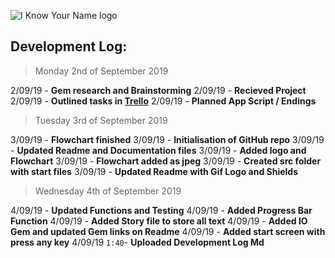 ![I Know Your Name logo](https://github.com/alexleybourne/I_Know_Your_Name/blob/master/Docs/I_Know_Your_Name_Logo.png)


## Development Log:

> Monday 2nd of September 2019

2/09/19 - **Gem research and Brainstorming**
2/09/19 - **Recieved Project**
2/09/19 - **Outlined tasks in [Trello](https://trello.com/b/c30XUBpO/i-know-your-name-ruby-app)**
2/09/19 - **Planned App Script / Endings**

> Tuesday 3rd of September 2019

3/09/19 - **Flowchart finished**
3/09/19 - **Initialisation of GitHub repo**
3/09/19 - **Updated Readme and Documentation files**
3/09/19 - **Added logo and Flowchart**
3/09/19 - **Flowchart added as jpeg**
3/09/19 - **Created src folder with start files**
3/09/19 - **Updated Readme with Gif Logo and Shields**

> Wednesday 4th of September 2019


4/09/19 - **Updated Functions and Testing**
4/09/19 - **Added Progress Bar Function**
4/09/19 - **Added Story file to store all text**
4/09/19 - **Added IO Gem and updated Gem links on Readme**
4/09/19 - **Added start screen with press any key**
4/09/19 `1:40`- **Uploaded Development Log Md**



